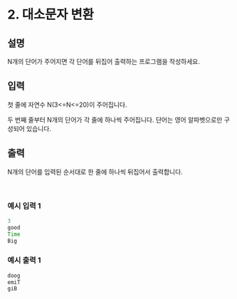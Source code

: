 # 2. 대소문자 변환

## 설명

N개의 단어가 주어지면 각 단어를 뒤집어 출력하는 프로그램을 작성하세요.

## 입력

첫 줄에 자연수 N(3<=N<=20)이 주어집니다.

두 번째 줄부터 N개의 단어가 각 줄에 하나씩 주어집니다. 단어는 영어 알파벳으로만 구성되어 있습니다.

## 출력

N개의 단어를 입력된 순서대로 한 줄에 하나씩 뒤집어서 출력합니다.

<br>

### 예시 입력 1

```java
3
good
Time
Big
```

### 예시 출력 1
```java
doog
emiT
giB
```